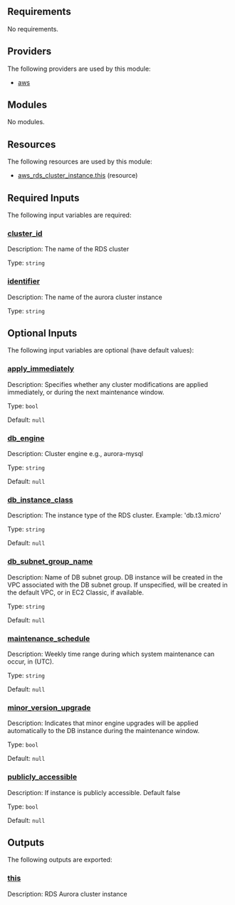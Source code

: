 <!-- BEGIN_TF_DOCS -->
## Requirements

No requirements.

## Providers

The following providers are used by this module:

- <a name="provider_aws"></a> [aws](#provider\_aws)

## Modules

No modules.

## Resources

The following resources are used by this module:

- [aws_rds_cluster_instance.this](https://registry.terraform.io/providers/hashicorp/aws/latest/docs/resources/rds_cluster_instance) (resource)

## Required Inputs

The following input variables are required:

### <a name="input_cluster_id"></a> [cluster\_id](#input\_cluster\_id)

Description: The name of the RDS cluster

Type: `string`

### <a name="input_identifier"></a> [identifier](#input\_identifier)

Description: The name of the aurora cluster instance

Type: `string`

## Optional Inputs

The following input variables are optional (have default values):

### <a name="input_apply_immediately"></a> [apply\_immediately](#input\_apply\_immediately)

Description: Specifies whether any cluster modifications are applied immediately, or during the next maintenance window.

Type: `bool`

Default: `null`

### <a name="input_db_engine"></a> [db\_engine](#input\_db\_engine)

Description: Cluster engine e.g., aurora-mysql

Type: `string`

Default: `null`

### <a name="input_db_instance_class"></a> [db\_instance\_class](#input\_db\_instance\_class)

Description: The instance type of the RDS cluster. Example: 'db.t3.micro'

Type: `string`

Default: `null`

### <a name="input_db_subnet_group_name"></a> [db\_subnet\_group\_name](#input\_db\_subnet\_group\_name)

Description: Name of DB subnet group. DB instance will be created in the VPC associated with the DB subnet group. If unspecified, will be created in the default VPC, or in EC2 Classic, if available.

Type: `string`

Default: `null`

### <a name="input_maintenance_schedule"></a> [maintenance\_schedule](#input\_maintenance\_schedule)

Description: Weekly time range during which system maintenance can occur, in (UTC).

Type: `string`

Default: `null`

### <a name="input_minor_version_upgrade"></a> [minor\_version\_upgrade](#input\_minor\_version\_upgrade)

Description: Indicates that minor engine upgrades will be applied automatically to the DB instance during the maintenance window.

Type: `bool`

Default: `null`

### <a name="input_publicly_accessible"></a> [publicly\_accessible](#input\_publicly\_accessible)

Description: If instance is publicly accessible. Default false

Type: `bool`

Default: `null`

## Outputs

The following outputs are exported:

### <a name="output_this"></a> [this](#output\_this)

Description: RDS Aurora cluster instance
<!-- END_TF_DOCS -->